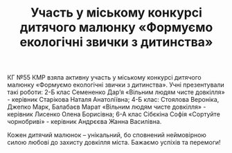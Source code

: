 ﻿---
title: Участь у міському конкурсі дитячого малюнку «Формуємо екологічні звички з дитинства»
---

КГ №55 КМР взяла активну участь у міському конкурсі дитячого малюнку «Формуємо екологічні звички з дитинства». Учні презентували такі роботи: 2-Б клас Семененко Дар’я «Вільним людям чисте довкілля» - керівник Старікова Наталя Анатоліївна; 4-Б клас: Стоялова Вероніка, Джепко Марк, Балабаєв Марат «Вільним людям чисте довкілля» - керівник Лисенко Олена Борисівна; 6-А клас Сібєкіна Софія «Сортуйте чорнобриві» - керівник Андрєєва Жанна Василівна.

Кожен дитячий малюнок – унікальний, бо сповнений неймовірною силою любові до захисту довкілля міста. Бажаємо успіхів та перемоги!

<slideshow />
